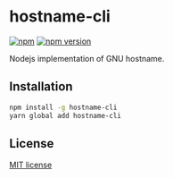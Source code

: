# hostname-cli

[![npm](https://img.shields.io/npm/dt/hostname-cli.svg?maxAge=2592000)]()
[![npm version](https://badge.fury.io/js/hostname-cli.svg)](https://badge.fury.io/js/hostname-cli)

Nodejs implementation of GNU hostname.

## Installation
```bash
npm install -g hostname-cli
yarn global add hostname-cli
```

## License
[MIT license](http://opensource.org/licenses/mit-license.php)
